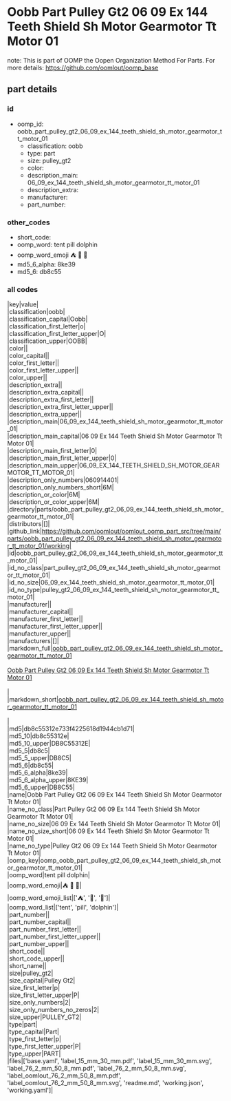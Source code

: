 # Oobb Part Pulley Gt2 06 09 Ex 144 Teeth Shield Sh Motor Gearmotor Tt Motor 01  

note: This is part of OOMP the Oopen Organization Method For Parts. For more details: https://github.com/oomlout/oomp_base

##  part details





### id
* oomp_id: oobb_part_pulley_gt2_06_09_ex_144_teeth_shield_sh_motor_gearmotor_tt_motor_01
  * classification: oobb
  * type: part
  * size: pulley_gt2
  * color: 
  * description_main: 06_09_ex_144_teeth_shield_sh_motor_gearmotor_tt_motor_01
  * description_extra: 
  * manufacturer: 
  * part_number: 

### other_codes
* short_code: 
* oomp_word: tent pill dolphin
* oomp_word_emoji :tent: :pill: :dolphin:
* md5_6_alpha: 8ke39
* md5_6: db8c55

### all codes 
|key|value|  
|classification|oobb|  
|classification_capital|Oobb|  
|classification_first_letter|o|  
|classification_first_letter_upper|O|  
|classification_upper|OOBB|  
|color||  
|color_capital||  
|color_first_letter||  
|color_first_letter_upper||  
|color_upper||  
|description_extra||  
|description_extra_capital||  
|description_extra_first_letter||  
|description_extra_first_letter_upper||  
|description_extra_upper||  
|description_main|06_09_ex_144_teeth_shield_sh_motor_gearmotor_tt_motor_01|  
|description_main_capital|06 09 Ex 144 Teeth Shield Sh Motor Gearmotor Tt Motor 01|  
|description_main_first_letter|0|  
|description_main_first_letter_upper|0|  
|description_main_upper|06_09_EX_144_TEETH_SHIELD_SH_MOTOR_GEARMOTOR_TT_MOTOR_01|  
|description_only_numbers|060914401|  
|description_only_numbers_short|6M|  
|description_or_color|6M|  
|description_or_color_upper|6M|  
|directory|parts/oobb_part_pulley_gt2_06_09_ex_144_teeth_shield_sh_motor_gearmotor_tt_motor_01|  
|distributors|[]|  
|github_link|https://github.com/oomlout/oomlout_oomp_part_src/tree/main/parts/oobb_part_pulley_gt2_06_09_ex_144_teeth_shield_sh_motor_gearmotor_tt_motor_01/working|  
|id|oobb_part_pulley_gt2_06_09_ex_144_teeth_shield_sh_motor_gearmotor_tt_motor_01|  
|id_no_class|part_pulley_gt2_06_09_ex_144_teeth_shield_sh_motor_gearmotor_tt_motor_01|  
|id_no_size|06_09_ex_144_teeth_shield_sh_motor_gearmotor_tt_motor_01|  
|id_no_type|pulley_gt2_06_09_ex_144_teeth_shield_sh_motor_gearmotor_tt_motor_01|  
|manufacturer||  
|manufacturer_capital||  
|manufacturer_first_letter||  
|manufacturer_first_letter_upper||  
|manufacturer_upper||  
|manufacturers|[]|  
|markdown_full|[oobb_part_pulley_gt2_06_09_ex_144_teeth_shield_sh_motor_gearmotor_tt_motor_01](https://github.com/oomlout/oomlout_oomp_part_src/tree/main/parts/oobb_part_pulley_gt2_06_09_ex_144_teeth_shield_sh_motor_gearmotor_tt_motor_01/working)<br>[](https://github.com/oomlout/oomlout_oomp_part_src/tree/main/parts/oobb_part_pulley_gt2_06_09_ex_144_teeth_shield_sh_motor_gearmotor_tt_motor_01/working)<br>[Oobb Part Pulley Gt2 06 09 Ex 144 Teeth Shield Sh Motor Gearmotor Tt Motor 01](https://github.com/oomlout/oomlout_oomp_part_src/tree/main/parts/oobb_part_pulley_gt2_06_09_ex_144_teeth_shield_sh_motor_gearmotor_tt_motor_01/working)<br><br>|  
|markdown_short|[oobb_part_pulley_gt2_06_09_ex_144_teeth_shield_sh_motor_gearmotor_tt_motor_01](https://github.com/oomlout/oomlout_oomp_part_src/tree/main/parts/oobb_part_pulley_gt2_06_09_ex_144_teeth_shield_sh_motor_gearmotor_tt_motor_01/working)<br><br>|  
|md5|db8c55312e733f4225618d1944cb1d71|  
|md5_10|db8c55312e|  
|md5_10_upper|DB8C55312E|  
|md5_5|db8c5|  
|md5_5_upper|DB8C5|  
|md5_6|db8c55|  
|md5_6_alpha|8ke39|  
|md5_6_alpha_upper|8KE39|  
|md5_6_upper|DB8C55|  
|name|Oobb Part Pulley Gt2 06 09 Ex 144 Teeth Shield Sh Motor Gearmotor Tt Motor 01|  
|name_no_class|Part Pulley Gt2 06 09 Ex 144 Teeth Shield Sh Motor Gearmotor Tt Motor 01|  
|name_no_size|06 09 Ex 144 Teeth Shield Sh Motor Gearmotor Tt Motor 01|  
|name_no_size_short|06 09 Ex 144 Teeth Shield Sh Motor Gearmotor Tt Motor 01|  
|name_no_type|Pulley Gt2 06 09 Ex 144 Teeth Shield Sh Motor Gearmotor Tt Motor 01|  
|oomp_key|oomp_oobb_part_pulley_gt2_06_09_ex_144_teeth_shield_sh_motor_gearmotor_tt_motor_01|  
|oomp_word|tent pill dolphin|  
|oomp_word_emoji|:tent: :pill: :dolphin:|  
|oomp_word_emoji_list|[':tent:', ':pill:', ':dolphin:']|  
|oomp_word_list|['tent', 'pill', 'dolphin']|  
|part_number||  
|part_number_capital||  
|part_number_first_letter||  
|part_number_first_letter_upper||  
|part_number_upper||  
|short_code||  
|short_code_upper||  
|short_name||  
|size|pulley_gt2|  
|size_capital|Pulley Gt2|  
|size_first_letter|p|  
|size_first_letter_upper|P|  
|size_only_numbers|2|  
|size_only_numbers_no_zeros|2|  
|size_upper|PULLEY_GT2|  
|type|part|  
|type_capital|Part|  
|type_first_letter|p|  
|type_first_letter_upper|P|  
|type_upper|PART|  
|files|['base.yaml', 'label_15_mm_30_mm.pdf', 'label_15_mm_30_mm.svg', 'label_76_2_mm_50_8_mm.pdf', 'label_76_2_mm_50_8_mm.svg', 'label_oomlout_76_2_mm_50_8_mm.pdf', 'label_oomlout_76_2_mm_50_8_mm.svg', 'readme.md', 'working.json', 'working.yaml']|  
